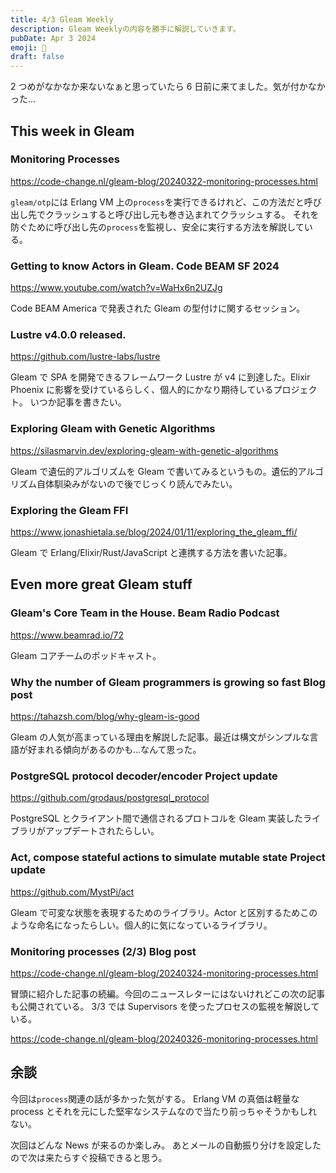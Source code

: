 ```yaml
---
title: 4/3 Gleam Weekly
description: Gleam Weeklyの内容を勝手に解説していきます。
pubDate: Apr 3 2024
emoji: 🦊
draft: false
---
```


2 つめがなかなか来ないなぁと思っていたら 6 日前に来てました。気が付かなかった...

## This week in Gleam

### Monitoring Processes

https://code-change.nl/gleam-blog/20240322-monitoring-processes.html

`gleam/otp`には Erlang VM
上の`process`を実行できるけれど、この方法だと呼び出し先でクラッシュすると呼び出し元も巻き込まれてクラッシュする。
それを防ぐために呼び出し先の`process`を監視し、安全に実行する方法を解説している。

### Getting to know Actors in Gleam. Code BEAM SF 2024

https://www.youtube.com/watch?v=WaHx6n2UZJg

Code BEAM America で発表された Gleam の型付けに関するセッション。

### Lustre v4.0.0 released.

https://github.com/lustre-labs/lustre

Gleam で SPA を開発できるフレームワーク Lustre が v4 に到達した。Elixir Phoenix
に影響を受けているらしく、個人的にかなり期待しているプロジェクト。
いつか記事を書きたい。

### Exploring Gleam with Genetic Algorithms

https://silasmarvin.dev/exploring-gleam-with-genetic-algorithms

Gleam で遺伝的アルゴリズムを Gleam
で書いてみるというもの。遺伝的アルゴリズム自体馴染みがないので後でじっくり読んでみたい。

### Exploring the Gleam FFI

https://www.jonashietala.se/blog/2024/01/11/exploring_the_gleam_ffi/

Gleam で Erlang/Elixir/Rust/JavaScript と連携する方法を書いた記事。

## Even more great Gleam stuff

### Gleam's Core Team in the House. Beam Radio Podcast

https://www.beamrad.io/72

Gleam コアチームのポッドキャスト。

### Why the number of Gleam programmers is growing so fast Blog post

https://tahazsh.com/blog/why-gleam-is-good

Gleam
の人気が高まっている理由を解説した記事。最近は構文がシンプルな言語が好まれる傾向があるのかも...なんて思った。

### PostgreSQL protocol decoder/encoder Project update

https://github.com/grodaus/postgresql_protocol

PostgreSQL とクライアント間で通信されるプロトコルを Gleam
実装したライブラリがアップデートされたらしい。

### Act, compose stateful actions to simulate mutable state Project update

https://github.com/MystPi/act

Gleam で可変な状態を表現するためのライブラリ。Actor
と区別するためこのような命名になったらしい。個人的に気になっているライブラリ。

### Monitoring processes (2/3) Blog post

https://code-change.nl/gleam-blog/20240324-monitoring-processes.html

冒頭に紹介した記事の続編。今回のニュースレターにはないけれどこの次の記事も公開されている。
3/3 では Supervisors を使ったプロセスの監視を解説している。

https://code-change.nl/gleam-blog/20240326-monitoring-processes.html

## 余談

今回は`process`関連の話が多かった気がする。 Erlang VM の真価は軽量な process
とそれを元にした堅牢なシステムなので当たり前っちゃそうかもしれない。

次回はどんな News が来るのか楽しみ。
あとメールの自動振り分けを設定したので次は来たらすぐ投稿できると思う。
